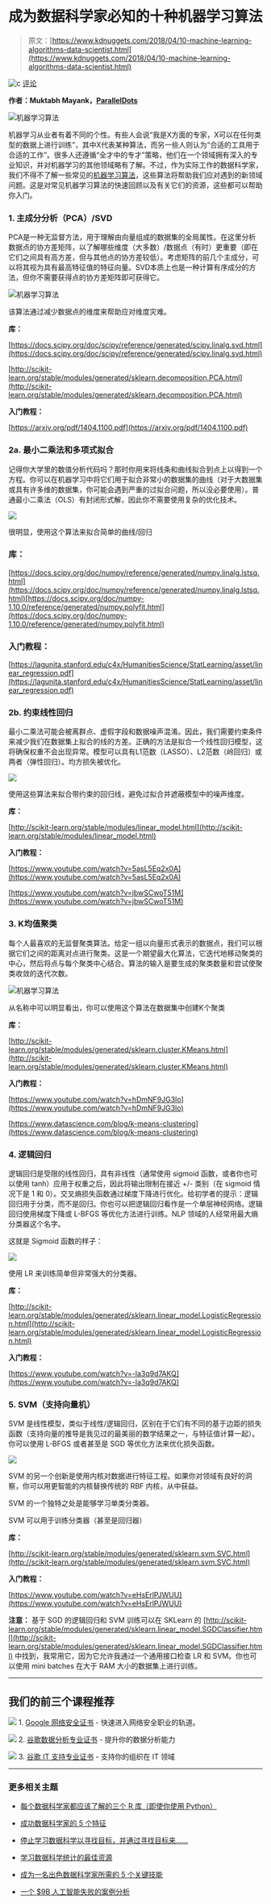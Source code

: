 # 成为数据科学家必知的十种机器学习算法

> 原文：[https://www.kdnuggets.com/2018/04/10-machine-learning-algorithms-data-scientist.html](https://www.kdnuggets.com/2018/04/10-machine-learning-algorithms-data-scientist.html)

![c](../Images/3d9c022da2d331bb56691a9617b91b90.png) [评论](2018/04/10-machine-learning-algorithms-data-scientist.html/2#comments)

**作者：Muktabh Mayank，[ParallelDots](https://paralleldots.com/)**

![机器学习算法](../Images/da0e3450c1e1433e14e7a1b2c34d159e.png)

机器学习从业者有着不同的个性。有些人会说“我是X方面的专家，X可以在任何类型的数据上进行训练”，其中X代表某种算法，而另一些人则认为“合适的工具用于合适的工作”。很多人还遵循“全才中的专才”策略，他们在一个领域拥有深入的专业知识，并对机器学习的其他领域略有了解。不过，作为实际工作的数据科学家，我们不得不了解一些常见的[机器学习算法](https://www.kdnuggets.com/2016/08/10-algorithms-machine-learning-engineers.html)，这些算法将帮助我们应对遇到的新领域问题。这是对常见机器学习算法的快速回顾以及有关它们的资源，这些都可以帮助你入门。

### 1. 主成分分析（PCA）/SVD

PCA是一种无监督方法，用于理解由向量组成的数据集的全局属性。在这里分析数据点的协方差矩阵，以了解哪些维度（大多数）/数据点（有时）更重要（即在它们之间具有高方差，但与其他点的协方差较低）。考虑矩阵的前几个主成分，可以将其视为具有最高特征值的特征向量。SVD本质上也是一种计算有序成分的方法，但你不需要获得点的协方差矩阵即可获得它。

![机器学习算法](../Images/d799bb2104583027c8fffea1197d84e1.png)

该算法通过减少数据点的维度来帮助应对维度灾难。

**库：**

[https://docs.scipy.org/doc/scipy/reference/generated/scipy.linalg.svd.html](https://docs.scipy.org/doc/scipy/reference/generated/scipy.linalg.svd.html)

[http://scikit-learn.org/stable/modules/generated/sklearn.decomposition.PCA.html](http://scikit-learn.org/stable/modules/generated/sklearn.decomposition.PCA.html)

**入门教程：**

[https://arxiv.org/pdf/1404.1100.pdf](https://arxiv.org/pdf/1404.1100.pdf)

### 2a. 最小二乘法和多项式拟合

记得你大学里的数值分析代码吗？那时你用来将线条和曲线拟合到点上以得到一个方程。你可以在机器学习中将它们用于拟合非常小的数据集的曲线（对于大数据集或具有许多维的数据集，你可能会遇到严重的过拟合问题，所以没必要使用）。普通最小二乘法（OLS）有封闭形式解，因此你不需要使用复杂的优化技术。

![](../Images/4751b805d2c61703c32e03f0fbb1e165.png)

很明显，使用这个算法来拟合简单的曲线/回归

### 库：

[https://docs.scipy.org/doc/numpy/reference/generated/numpy.linalg.lstsq.html](https://docs.scipy.org/doc/numpy/reference/generated/numpy.linalg.lstsq.html)[https://docs.scipy.org/doc/numpy-1.10.0/reference/generated/numpy.polyfit.html](https://docs.scipy.org/doc/numpy-1.10.0/reference/generated/numpy.polyfit.html)

### 入门教程：

[https://lagunita.stanford.edu/c4x/HumanitiesScience/StatLearning/asset/linear_regression.pdf](https://lagunita.stanford.edu/c4x/HumanitiesScience/StatLearning/asset/linear_regression.pdf)

### 2b. 约束线性回归

最小二乘法可能会被离群点、虚假字段和数据噪声混淆。因此，我们需要约束条件来减少我们在数据集上拟合的线的方差。正确的方法是拟合一个线性回归模型，这将确保权重不会出现异常。模型可以具有L1范数（LASSO）、L2范数（岭回归）或两者（弹性回归）。均方损失被优化。

![](../Images/727b71525e3373fc2f7d83ce4e350469.png)

使用这些算法来拟合带约束的回归线，避免过拟合并遮蔽模型中的噪声维度。

**库：**

[http://scikit-learn.org/stable/modules/linear_model.html](http://scikit-learn.org/stable/modules/linear_model.html)

**入门教程：**

[https://www.youtube.com/watch?v=5asL5Eq2x0A](https://www.youtube.com/watch?v=5asL5Eq2x0A)

[https://www.youtube.com/watch?v=jbwSCwoT51M](https://www.youtube.com/watch?v=jbwSCwoT51M)

### 3. K均值聚类

每个人最喜欢的无监督聚类算法。给定一组以向量形式表示的数据点，我们可以根据它们之间的距离对点进行聚类。这是一个期望最大化算法，它迭代地移动聚类的中心，然后将点与每个聚类中心结合。算法的输入是要生成的聚类数量和尝试使聚类收敛的迭代次数。

![机器学习算法](../Images/351e4ae23251bd092d8c3315e482ceb1.png)

从名称中可以明显看出，你可以使用这个算法在数据集中创建K个聚类

**库：**

[http://scikit-learn.org/stable/modules/generated/sklearn.cluster.KMeans.html](http://scikit-learn.org/stable/modules/generated/sklearn.cluster.KMeans.html)

**入门教程：**

[https://www.youtube.com/watch?v=hDmNF9JG3lo](https://www.youtube.com/watch?v=hDmNF9JG3lo)

[https://www.datascience.com/blog/k-means-clustering](https://www.datascience.com/blog/k-means-clustering)

### 4\. 逻辑回归

逻辑回归是受限的线性回归，具有非线性（通常使用 sigmoid 函数，或者你也可以使用 tanh）应用于权重之后，因此将输出限制在接近 +/- 类别（在 sigmoid 情况下是 1 和 0）。交叉熵损失函数通过梯度下降进行优化。给初学者的提示：逻辑回归用于分类，而不是回归。你也可以把逻辑回归看作是一个单层神经网络。逻辑回归使用梯度下降或 L-BFGS 等优化方法进行训练。NLP 领域的人经常用最大熵分类器这个名字。

这就是 Sigmoid 函数的样子：

![](../Images/0e1fce437687ecfe4d3fb5b72127f730.png)

使用 LR 来训练简单但非常强大的分类器。

**库：**

[http://scikit-learn.org/stable/modules/generated/sklearn.linear_model.LogisticRegression.html](http://scikit-learn.org/stable/modules/generated/sklearn.linear_model.LogisticRegression.html)

**入门教程：**

[https://www.youtube.com/watch?v=-la3q9d7AKQ](https://www.youtube.com/watch?v=-la3q9d7AKQ)

### 5\. SVM（支持向量机）

SVM 是线性模型，类似于线性/逻辑回归，区别在于它们有不同的基于边距的损失函数（支持向量的推导是我见过的最美丽的数学结果之一，与特征值计算一起）。你可以使用 L-BFGS 或者甚至是 SGD 等优化方法来优化损失函数。

![](../Images/076c7aab2765ed2bf0c959f351786eaf.png)

SVM 的另一个创新是使用内核对数据进行特征工程。如果你对领域有良好的洞察，你可以用更智能的内核替换传统的 RBF 内核，从中获益。

SVM 的一个独特之处是能够学习单类分类器。

SVM 可以用于训练分类器（甚至是回归器）

**库：**

[http://scikit-learn.org/stable/modules/generated/sklearn.svm.SVC.html](http://scikit-learn.org/stable/modules/generated/sklearn.svm.SVC.html)

**入门教程：**

[https://www.youtube.com/watch?v=eHsErlPJWUU](https://www.youtube.com/watch?v=eHsErlPJWUU)

**注意：** 基于 SGD 的逻辑回归和 SVM 训练可以在 SKLearn 的 [http://scikit-learn.org/stable/modules/generated/sklearn.linear_model.SGDClassifier.html](http://scikit-learn.org/stable/modules/generated/sklearn.linear_model.SGDClassifier.html) 中找到，我常用它，因为它允许我通过一个通用接口检查 LR 和 SVM。你也可以使用 mini batches 在大于 RAM 大小的数据集上进行训练。

* * *

## 我们的前三个课程推荐

![](../Images/0244c01ba9267c002ef39d4907e0b8fb.png) 1\. [Google 网络安全证书](https://www.kdnuggets.com/google-cybersecurity) - 快速进入网络安全职业的轨道。

![](../Images/e225c49c3c91745821c8c0368bf04711.png) 2\. [谷歌数据分析专业证书](https://www.kdnuggets.com/google-data-analytics) - 提升你的数据分析能力

![](../Images/0244c01ba9267c002ef39d4907e0b8fb.png) 3\. [谷歌 IT 支持专业证书](https://www.kdnuggets.com/google-itsupport) - 支持你的组织在 IT 领域

* * *

### 更多相关主题

+   [每个数据科学家都应该了解的三个 R 库（即使你使用 Python）](https://www.kdnuggets.com/2021/12/three-r-libraries-every-data-scientist-know-even-python.html)

+   [成功数据科学家的 5 个特征](https://www.kdnuggets.com/2021/12/5-characteristics-successful-data-scientist.html)

+   [停止学习数据科学以寻找目标，并通过寻找目标来……](https://www.kdnuggets.com/2021/12/stop-learning-data-science-find-purpose.html)

+   [学习数据科学统计的最佳资源](https://www.kdnuggets.com/2021/12/springboard-top-resources-learn-data-science-statistics.html)

+   [成为一名出色数据科学家所需的 5 个关键技能](https://www.kdnuggets.com/2021/12/5-key-skills-needed-become-great-data-scientist.html)

+   [一个 $9B 人工智能失败的案例分析](https://www.kdnuggets.com/2021/12/9b-ai-failure-examined.html)
